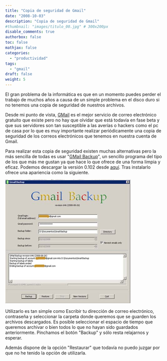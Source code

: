 ```yaml
---
title: "Copia de seguridad de Gmail"
date: "2008-10-03"
description: "Copia de seguridad de Gmail"
#thumbnail: "images/titulo_00.jpg" # 300x200px
disable_comments: true
authorbox: false
toc: false
mathjax: false
categories:
  - "productividad"
tags:
  - "gmail"
draft: false
weight: 5
---
```

El gran problema de la informática es que en un momento puedes perder el trabajo de muchos años a causa de un simple problema en el disco duro si no tenemos una copia de seguridad de nuestros archivos.

Desde mi punto de vista, [GMail][3] es el mejor servicio de correo electrónico gratuito que existe pero no hay que olvidar que está todavía en fase beta y que sus servidores son tan susceptible a las averías o hackers como el pc de casa por lo que es muy importante realizar periódicamente una copia de seguridad de los correos electrónicos que tenemos en nuestra cuenta de Gmail.

Para realizar esta copia de seguridad existen muchas alternativas pero la más sencilla de todas es usar "[GMail Backup][1]", un sencillo programa del tipo de los que más me gustan ya que hace lo que ofrece de una forma limpia y eficaz. Podemos descargar la versión 0.102 desde [aquí][2]. Tras instalarlo ofrece una apariencia como la siguiente.

![image][11]

Utilizarlo es tan simple como Escribir tu dirección de correo electrónico, contraseña y seleccionar la carpeta donde queremos que se guarden los archivos descargados. Es posible seleccionar el espacio de tiempo que queremos archivar o bien todos lo que no hayan sido guardados anteriormente. Pinchamos el botón "Backup" y sólo resta relajarnos y esperar.

Además dispone de la opción "Restaurar" que todavía no puedo juzgar por que no he tenido la opción de utilizarla.

[1]: http://www.gmail-backup.com
[2]: http://home.zcu.cz/~honzas/gmb/gmail-backup-0.102.exe
[3]: http://www.gmail.com

[11]: /images/20081003_gmail_backup.jpg